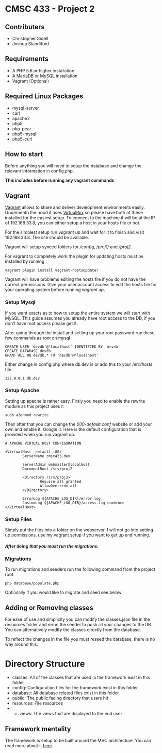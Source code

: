 # CMSC 433 - Project 2

## Contributers
- Christopher Sidell
- Joshua Standiford

## Requirements
- A PHP 5.6 or higher installation.
- A MariaDB or MySQL installation.
- Vagrant (Optional)

## Required Linux Packages
- mysql-server
- curl
- apache2
- php5
- php-pear
- php5-mysql
- php5-curl

## How to start
Before anything you will need to setup the database and change the relevant information in config.php.

**This includes before running any vagrant commands**

## Vagrant

[Vagrant](https://www.vagrantup.com/) allows to share and deliver development environments easily. Underneath the hood
it uses [VirtualBox](https://www.virtualbox.org/) so please have both of these installed for the easiest setup. To connect
to the machine it will be at the IP of 192.168.33.8, you can either setup a host in your hosts file or not.

For the simplest setup run *vagrant up* and wait for it to finish and visit 192.168.33.8. The site should be available.

Vagrant will setup synced folders for */config*, */proj1/* and */proj2*.

For vagrant to completely work the plugin for updating hosts must be installed by running

    vagrant plugin install vagrant-hostsupdater

Vagrant will have problems editing the hosts file if you do not have the correct permissions. Give your user account access
to edit the hosts file for your operating system before running *vagrant up*.

### Setup Mysql

If you want exacts as to how to setup the entire system we will start with MySQL. This guide assumes you
already have root access to the DB, if you don't have root access please get it.

After going through the install and setting up your root password run these few commands as root on mysql

    CREATE USER 'devdb'@'localhost' IDENTIFIED BY 'devdb'
    CREATE DATABASE devdb
    GRANT ALL ON devdb.* TO 'devdb'@'localhost'

Either change in config.php where db.dev is or add this to your */etc/hosts* file

    127.0.0.1 db.dev

### Setup Apache

Setting up apache is rather easy. Firsly you need to enable the rewrite module as this project uses it

    sudo a2enmod rewrite

Then after that you can change the *000-default.conf* website or add your own and enable it. Google it. Here is the default
configuration that is provided when you run vagrant up.

    # APACHE VIRTUAL HOST CONFIGURATION

    <VirtualHost _default_:80>
            ServerName cmsc433.dev

            ServerAdmin webmaster@localhost
            DocumentRoot /srv/proj2

            <Directory /srv/proj2>
                    Require all granted
                    AllowOverride all
            </Directory>

            ErrorLog ${APACHE_LOG_DIR}/error.log
            CustomLog ${APACHE_LOG_DIR}/access.log combined
    </VirtualHost>

### Setup Files

Simply put the files into a folder on the webserver. I will not go into setting up permissions, use my vagrant setup
if you want to get up and running.

##### After doing that you *must* run the migrations.

### Migrations
To run migrations and seeders run the following command from the project root.

    php database/populate.php

Optionally if you would like to migrate and seed see below

## Adding or Removing classes

For ease of use and simplicity you can modify the classes.json file in the resources
folder and rerun the seeder to push all your changes to the DB. You can alternatively
modify the classes directly from the database.

To reflect the changes in the file you must reseed the database, there is no way around this.

# Directory Structure

- classes: All of the classes that are used in the framework exist in this folder
- config: Configuration files for the framework exist in this folder
- database: All database related files exist in this folder
- public: The public facing directory that users hit
- resources: File resources
- - views: The views that are displayed to the end user

## Framework mentality

The framework is setup to be built around the MVC architecture. You can read more about it [here](https://en.wikipedia.org/wiki/Model%E2%80%93view%E2%80%93controller).